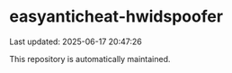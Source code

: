 # easyanticheat-hwidspoofer

Last updated: 2025-06-17 20:47:26

This repository is automatically maintained.
